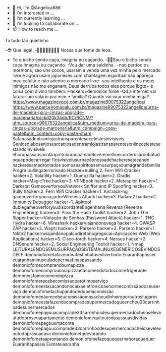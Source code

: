 - 👋 Hi, I’m @Angelica686
- 👀 I’m interested in ...
- 🌱 I’m currently learning ...
- 💞️ I’m looking to collaborate on ...
- 📫 How to reach me ...

<!---
Angelica686/Angelica686 is a ✨ special ✨ repository because its `README.md` (this file) appears on your GitHub profile.
You can click the Preview link to take a look at your changes.
--->
Ta tudo tão quietinho

-😎 Que legal.
-🥧🥧🌮🥗🍟🍕🍕🍔 Nossa que fome de leoa.
- To o bicho sendo caça, imagina eu caçando.
-🚗🚗Sou o bicho sendo caça imagina eu caçando.
-Vou dar uma saidinha .
-nao perdoo os mormons, sao uns cocos, usaram a venda uma vez minha pelo mercado livre e agora usam japoneses com chantagem espiritual nao apareça meu celular e não adentre o mercado livre
-sou intelihente e os meus inimigos não me enganam, Deus derruba todos eles porque lbgtq+ é coisa com divino também.
Hackers=demonios fome
-Qd a internet vai faturar um salário pra mim e familia? Quando vai virar minha miga?
https://www.magazinevoce.com.br/magazine99075322angelica/
https://www.parceiromagalu.com.br/magazine99075322angelica/urna-de-madeira-para-cinzas-upgrade-marcenaria/p/ckd20k34db/RC/RCNM/?utm_source=99075322angelica&utm_medium=urna-de-madeira-para-cinzas-upgrade-marcenaria&utm_campaign=copy-paste&utm_content=copy-paste-share
Satanasadentramlojastransparentesecelestesinvisiveis
Geniosdiabosanjosearcanjosadentramlojastransparentesonlinecelestesestandoinvisiveis
éhorapassaosacolãopretobrancoamareloveremelhoecorderosaroubatudoquepodecarregar
ficavisivelusurpaçãonossadehackeresatacando
hackeresamedrontados
somosespiritossemusurpaçaoumagrandefamilia
Progra bullingaterrorisado
Hacker=bulling,2. Fern Wifi Cracker
hacker=2. Volatility
hacker=1. Dumpzilla
hacker=2. Dradis
hacker=MagicTree
hacker=3. VPNBook
hacker=2. Metasploit
hacker=1. Darkstat
GameoverforyouNetwork Sniffer and IP Spoofing
hacker=3. Bully
hacker=2. Fern Wifi Cracker
hacker=1. Aircrack-ng
gameoverforyoucaçadorWireless Attack
hacker=3. Radare2
hacker=2. Immunity Debugger
hacker=1. Apktool
dublegameoverforyoudiscordanteEngenharia Reversa (Reverse Engineering)
hacker=3. Pass the Hash Toolkit
hacker=2. John The Ripper
hacker=Violação de Senhas (Password Attack)
hacker=1. THC Hydra
hacker=6. Wireshark
hackerviajandonovega
hacker=4. OWASP ZAP
hacker=3. Wapiti
hacker=2. Parsero
hacker=2. Parsero
hacker=1. Nikto2
hackernviajandonopalcodiretonogregocai=Aplicações Web (Web Applications)
hacker=5. Cisco-torch
hacker=4. Nessus
hacker=3. DNSenum
hacker=2. Social Engineering Toolkit
hacker=1. Nmap
LEITURALENDOSEMUSURPAÇÃOSISTEMALINUXEGENERICOSEVINDOSDELE
demoniofometafazendoafestinhatasedivertindo
Euaranhapassei
euaranhaminusculadepernasfinaspassando
demoniofomecomprandoumapizza
demoniofomecomprouumapizzaetacomendotudocomrefrigerante
demoniosfomecomendopizza
demoniofomerecebecomissaoporótimoserviço
demoniofomeestasacandonocaixaeletronicoaenormecomissãodoseuserviço
demoniofometachupandodedopelacomissão
demoniofomenãorecebeucomissãomasachoudinheiroporoutroslugares
demoniofomeestafazendocompradesupermercadoqueencheu33carrinhosdesupermercados
demoniofomepagouacomprade33carrinhosdesupermercadocheioselevoutudoproseuapartamento
demoniofomequitoutodasassuasdividas
demoniofomepagouumaconta
demoniofomepagoucomprade33carrinhosdesupermercadocheiosevelevoutudoprasuacasa
demoniofometadevorando
demoniofometaaprontando
demoniofomefazoquequernahoraquequer
Euaranhapassei
Eumateiaaranha
